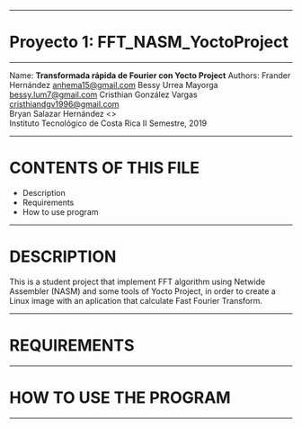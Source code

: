 ********************************************************************
# Proyecto 1: FFT_NASM_YoctoProject                   
********************************************************************
Name: 	**Transformada rápida de Fourier con Yocto Project**
Authors:
   Frander Hernández <anhema15@gmail.com> 
   Bessy Urrea Mayorga  <bessy.lum7@gmail.com> 
   Cristhian González Vargas 	<cristhiandgv1996@gmail.com>   		 
   Bryan Salazar Hernández   <> 		 
Instituto Tecnológico de Costa Rica
II Semestre, 2019
********************************************************************
CONTENTS OF THIS FILE
=====================
   
 * Description
 * Requirements
 * How to use program

********************************************************************
DESCRIPTION
===========

This is a student project that implement FFT algorithm using Netwide Assembler (NASM) and some tools of Yocto Project, in order to create a Linux image with an aplication that calculate Fast Fourier Transform.

********************************************************************
REQUIREMENTS
============

********************************************************************
HOW TO USE THE PROGRAM
============

********************************************************************
